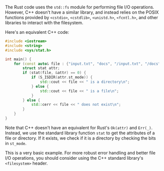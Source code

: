 The Rust code uses the `std::fs` module for performing file I/O operations. However, C++ doesn't have a similar library, and instead relies on the POSIX functions provided by `<cstdio>`, `<cstdlib>`, `<unistd.h>`, `<fcntl.h>`, and other libraries to interact with the filesystem.

Here's an equivalent C++ code:

```cpp
#include <iostream>
#include <string>
#include <sys/stat.h>

int main() {
    for (const auto& file : {"input.txt", "docs", "/input.txt", "/docs"}) {
        struct stat attr;
        if (stat(file, &attr) == 0) {
            if (S_ISDIR(attr.st_mode)) {
                std::cout << file << " is a directory\n";
            } else {
                std::cout << file << " is a file\n";
            }
        } else {
            std::cerr << file << " does not exist\n";
        }
    }
}
```

Note that C++ doesn't have an equivalent for Rust's `Ok(attr)` and `Err(_)`. Instead, we use the standard library function `stat` to get the attributes of a file or directory. If it exists, we check if it is a directory by checking the bits in `st_mode`.

This is a very basic example. For more robust error handling and better file I/O operations, you should consider using the C++ standard library's `<filesystem>` header.
